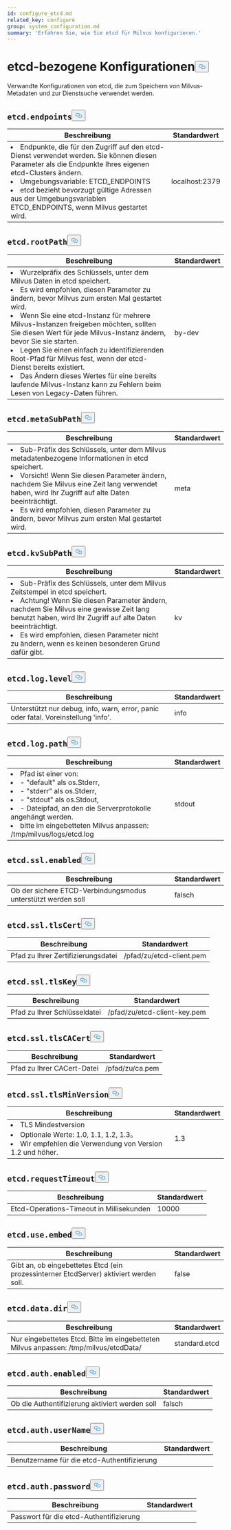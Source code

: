 ```yaml
---
id: configure_etcd.md
related_key: configure
group: system_configuration.md
summary: 'Erfahren Sie, wie Sie etcd für Milvus konfigurieren.'
---
```

<h1 id="etcd-related-Configurations" class="common-anchor-header">etcd-bezogene Konfigurationen<button data-href="#etcd-related-Configurations" class="anchor-icon" translate="no">
      <svg translate="no"
        aria-hidden="true"
        focusable="false"
        height="20"
        version="1.1"
        viewBox="0 0 16 16"
        width="16"
      >
        <path
          fill="#0092E4"
          fill-rule="evenodd"
          d="M4 9h1v1H4c-1.5 0-3-1.69-3-3.5S2.55 3 4 3h4c1.45 0 3 1.69 3 3.5 0 1.41-.91 2.72-2 3.25V8.59c.58-.45 1-1.27 1-2.09C10 5.22 8.98 4 8 4H4c-.98 0-2 1.22-2 2.5S3 9 4 9zm9-3h-1v1h1c1 0 2 1.22 2 2.5S13.98 12 13 12H9c-.98 0-2-1.22-2-2.5 0-.83.42-1.64 1-2.09V6.25c-1.09.53-2 1.84-2 3.25C6 11.31 7.55 13 9 13h4c1.45 0 3-1.69 3-3.5S14.5 6 13 6z"
        ></path>
      </svg>
    </button></h1><p>Verwandte Konfigurationen von etcd, die zum Speichern von Milvus-Metadaten und zur Dienstsuche verwendet werden.</p>
<h2 id="etcdendpoints" class="common-anchor-header"><code translate="no">etcd.endpoints</code><button data-href="#etcdendpoints" class="anchor-icon" translate="no">
      <svg translate="no"
        aria-hidden="true"
        focusable="false"
        height="20"
        version="1.1"
        viewBox="0 0 16 16"
        width="16"
      >
        <path
          fill="#0092E4"
          fill-rule="evenodd"
          d="M4 9h1v1H4c-1.5 0-3-1.69-3-3.5S2.55 3 4 3h4c1.45 0 3 1.69 3 3.5 0 1.41-.91 2.72-2 3.25V8.59c.58-.45 1-1.27 1-2.09C10 5.22 8.98 4 8 4H4c-.98 0-2 1.22-2 2.5S3 9 4 9zm9-3h-1v1h1c1 0 2 1.22 2 2.5S13.98 12 13 12H9c-.98 0-2-1.22-2-2.5 0-.83.42-1.64 1-2.09V6.25c-1.09.53-2 1.84-2 3.25C6 11.31 7.55 13 9 13h4c1.45 0 3-1.69 3-3.5S14.5 6 13 6z"
        ></path>
      </svg>
    </button></h2><table id="etcd.endpoints">
  <thead>
    <tr>
      <th class="width80">Beschreibung</th>
      <th class="width20">Standardwert</th> 
    </tr>
  </thead>
  <tbody>
    <tr>
      <td>
        <li>Endpunkte, die für den Zugriff auf den etcd-Dienst verwendet werden. Sie können diesen Parameter als die Endpunkte Ihres eigenen etcd-Clusters ändern.</li>      
        <li>Umgebungsvariable: ETCD_ENDPOINTS</li>      
        <li>etcd bezieht bevorzugt gültige Adressen aus der Umgebungsvariablen ETCD_ENDPOINTS, wenn Milvus gestartet wird.</li>      </td>
      <td>localhost:2379</td>
    </tr>
  </tbody>
</table>
<h2 id="etcdrootPath" class="common-anchor-header"><code translate="no">etcd.rootPath</code><button data-href="#etcdrootPath" class="anchor-icon" translate="no">
      <svg translate="no"
        aria-hidden="true"
        focusable="false"
        height="20"
        version="1.1"
        viewBox="0 0 16 16"
        width="16"
      >
        <path
          fill="#0092E4"
          fill-rule="evenodd"
          d="M4 9h1v1H4c-1.5 0-3-1.69-3-3.5S2.55 3 4 3h4c1.45 0 3 1.69 3 3.5 0 1.41-.91 2.72-2 3.25V8.59c.58-.45 1-1.27 1-2.09C10 5.22 8.98 4 8 4H4c-.98 0-2 1.22-2 2.5S3 9 4 9zm9-3h-1v1h1c1 0 2 1.22 2 2.5S13.98 12 13 12H9c-.98 0-2-1.22-2-2.5 0-.83.42-1.64 1-2.09V6.25c-1.09.53-2 1.84-2 3.25C6 11.31 7.55 13 9 13h4c1.45 0 3-1.69 3-3.5S14.5 6 13 6z"
        ></path>
      </svg>
    </button></h2><table id="etcd.rootPath">
  <thead>
    <tr>
      <th class="width80">Beschreibung</th>
      <th class="width20">Standardwert</th> 
    </tr>
  </thead>
  <tbody>
    <tr>
      <td>
        <li>Wurzelpräfix des Schlüssels, unter dem Milvus Daten in etcd speichert.</li>      
        <li>Es wird empfohlen, diesen Parameter zu ändern, bevor Milvus zum ersten Mal gestartet wird.</li>      
        <li>Wenn Sie eine etcd-Instanz für mehrere Milvus-Instanzen freigeben möchten, sollten Sie diesen Wert für jede Milvus-Instanz ändern, bevor Sie sie starten.</li>      
        <li>Legen Sie einen einfach zu identifizierenden Root-Pfad für Milvus fest, wenn der etcd-Dienst bereits existiert.</li>      
        <li>Das Ändern dieses Wertes für eine bereits laufende Milvus-Instanz kann zu Fehlern beim Lesen von Legacy-Daten führen.</li>      </td>
      <td>by-dev</td>
    </tr>
  </tbody>
</table>
<h2 id="etcdmetaSubPath" class="common-anchor-header"><code translate="no">etcd.metaSubPath</code><button data-href="#etcdmetaSubPath" class="anchor-icon" translate="no">
      <svg translate="no"
        aria-hidden="true"
        focusable="false"
        height="20"
        version="1.1"
        viewBox="0 0 16 16"
        width="16"
      >
        <path
          fill="#0092E4"
          fill-rule="evenodd"
          d="M4 9h1v1H4c-1.5 0-3-1.69-3-3.5S2.55 3 4 3h4c1.45 0 3 1.69 3 3.5 0 1.41-.91 2.72-2 3.25V8.59c.58-.45 1-1.27 1-2.09C10 5.22 8.98 4 8 4H4c-.98 0-2 1.22-2 2.5S3 9 4 9zm9-3h-1v1h1c1 0 2 1.22 2 2.5S13.98 12 13 12H9c-.98 0-2-1.22-2-2.5 0-.83.42-1.64 1-2.09V6.25c-1.09.53-2 1.84-2 3.25C6 11.31 7.55 13 9 13h4c1.45 0 3-1.69 3-3.5S14.5 6 13 6z"
        ></path>
      </svg>
    </button></h2><table id="etcd.metaSubPath">
  <thead>
    <tr>
      <th class="width80">Beschreibung</th>
      <th class="width20">Standardwert</th> 
    </tr>
  </thead>
  <tbody>
    <tr>
      <td>
        <li>Sub-Präfix des Schlüssels, unter dem Milvus metadatenbezogene Informationen in etcd speichert.</li>      
        <li>Vorsicht! Wenn Sie diesen Parameter ändern, nachdem Sie Milvus eine Zeit lang verwendet haben, wird Ihr Zugriff auf alte Daten beeinträchtigt.</li>      
        <li>Es wird empfohlen, diesen Parameter zu ändern, bevor Milvus zum ersten Mal gestartet wird.</li>      </td>
      <td>meta</td>
    </tr>
  </tbody>
</table>
<h2 id="etcdkvSubPath" class="common-anchor-header"><code translate="no">etcd.kvSubPath</code><button data-href="#etcdkvSubPath" class="anchor-icon" translate="no">
      <svg translate="no"
        aria-hidden="true"
        focusable="false"
        height="20"
        version="1.1"
        viewBox="0 0 16 16"
        width="16"
      >
        <path
          fill="#0092E4"
          fill-rule="evenodd"
          d="M4 9h1v1H4c-1.5 0-3-1.69-3-3.5S2.55 3 4 3h4c1.45 0 3 1.69 3 3.5 0 1.41-.91 2.72-2 3.25V8.59c.58-.45 1-1.27 1-2.09C10 5.22 8.98 4 8 4H4c-.98 0-2 1.22-2 2.5S3 9 4 9zm9-3h-1v1h1c1 0 2 1.22 2 2.5S13.98 12 13 12H9c-.98 0-2-1.22-2-2.5 0-.83.42-1.64 1-2.09V6.25c-1.09.53-2 1.84-2 3.25C6 11.31 7.55 13 9 13h4c1.45 0 3-1.69 3-3.5S14.5 6 13 6z"
        ></path>
      </svg>
    </button></h2><table id="etcd.kvSubPath">
  <thead>
    <tr>
      <th class="width80">Beschreibung</th>
      <th class="width20">Standardwert</th> 
    </tr>
  </thead>
  <tbody>
    <tr>
      <td>
        <li>Sub-Präfix des Schlüssels, unter dem Milvus Zeitstempel in etcd speichert.</li>      
        <li>Achtung! Wenn Sie diesen Parameter ändern, nachdem Sie Milvus eine gewisse Zeit lang benutzt haben, wird Ihr Zugriff auf alte Daten beeinträchtigt.</li>      
        <li>Es wird empfohlen, diesen Parameter nicht zu ändern, wenn es keinen besonderen Grund dafür gibt.</li>      </td>
      <td>kv</td>
    </tr>
  </tbody>
</table>
<h2 id="etcdloglevel" class="common-anchor-header"><code translate="no">etcd.log.level</code><button data-href="#etcdloglevel" class="anchor-icon" translate="no">
      <svg translate="no"
        aria-hidden="true"
        focusable="false"
        height="20"
        version="1.1"
        viewBox="0 0 16 16"
        width="16"
      >
        <path
          fill="#0092E4"
          fill-rule="evenodd"
          d="M4 9h1v1H4c-1.5 0-3-1.69-3-3.5S2.55 3 4 3h4c1.45 0 3 1.69 3 3.5 0 1.41-.91 2.72-2 3.25V8.59c.58-.45 1-1.27 1-2.09C10 5.22 8.98 4 8 4H4c-.98 0-2 1.22-2 2.5S3 9 4 9zm9-3h-1v1h1c1 0 2 1.22 2 2.5S13.98 12 13 12H9c-.98 0-2-1.22-2-2.5 0-.83.42-1.64 1-2.09V6.25c-1.09.53-2 1.84-2 3.25C6 11.31 7.55 13 9 13h4c1.45 0 3-1.69 3-3.5S14.5 6 13 6z"
        ></path>
      </svg>
    </button></h2><table id="etcd.log.level">
  <thead>
    <tr>
      <th class="width80">Beschreibung</th>
      <th class="width20">Standardwert</th> 
    </tr>
  </thead>
  <tbody>
    <tr>
      <td>        Unterstützt nur debug, info, warn, error, panic oder fatal. Voreinstellung 'info'.      </td>
      <td>info</td>
    </tr>
  </tbody>
</table>
<h2 id="etcdlogpath" class="common-anchor-header"><code translate="no">etcd.log.path</code><button data-href="#etcdlogpath" class="anchor-icon" translate="no">
      <svg translate="no"
        aria-hidden="true"
        focusable="false"
        height="20"
        version="1.1"
        viewBox="0 0 16 16"
        width="16"
      >
        <path
          fill="#0092E4"
          fill-rule="evenodd"
          d="M4 9h1v1H4c-1.5 0-3-1.69-3-3.5S2.55 3 4 3h4c1.45 0 3 1.69 3 3.5 0 1.41-.91 2.72-2 3.25V8.59c.58-.45 1-1.27 1-2.09C10 5.22 8.98 4 8 4H4c-.98 0-2 1.22-2 2.5S3 9 4 9zm9-3h-1v1h1c1 0 2 1.22 2 2.5S13.98 12 13 12H9c-.98 0-2-1.22-2-2.5 0-.83.42-1.64 1-2.09V6.25c-1.09.53-2 1.84-2 3.25C6 11.31 7.55 13 9 13h4c1.45 0 3-1.69 3-3.5S14.5 6 13 6z"
        ></path>
      </svg>
    </button></h2><table id="etcd.log.path">
  <thead>
    <tr>
      <th class="width80">Beschreibung</th>
      <th class="width20">Standardwert</th> 
    </tr>
  </thead>
  <tbody>
    <tr>
      <td>
        <li>Pfad ist einer von:</li>      
        <li> - "default" als os.Stderr,</li>      
        <li> - "stderr" als os.Stderr,</li>      
        <li> - "stdout" als os.Stdout,</li>      
        <li> - Dateipfad, an den die Serverprotokolle angehängt werden.</li>      
        <li>bitte im eingebetteten Milvus anpassen: /tmp/milvus/logs/etcd.log</li>      </td>
      <td>stdout</td>
    </tr>
  </tbody>
</table>
<h2 id="etcdsslenabled" class="common-anchor-header"><code translate="no">etcd.ssl.enabled</code><button data-href="#etcdsslenabled" class="anchor-icon" translate="no">
      <svg translate="no"
        aria-hidden="true"
        focusable="false"
        height="20"
        version="1.1"
        viewBox="0 0 16 16"
        width="16"
      >
        <path
          fill="#0092E4"
          fill-rule="evenodd"
          d="M4 9h1v1H4c-1.5 0-3-1.69-3-3.5S2.55 3 4 3h4c1.45 0 3 1.69 3 3.5 0 1.41-.91 2.72-2 3.25V8.59c.58-.45 1-1.27 1-2.09C10 5.22 8.98 4 8 4H4c-.98 0-2 1.22-2 2.5S3 9 4 9zm9-3h-1v1h1c1 0 2 1.22 2 2.5S13.98 12 13 12H9c-.98 0-2-1.22-2-2.5 0-.83.42-1.64 1-2.09V6.25c-1.09.53-2 1.84-2 3.25C6 11.31 7.55 13 9 13h4c1.45 0 3-1.69 3-3.5S14.5 6 13 6z"
        ></path>
      </svg>
    </button></h2><table id="etcd.ssl.enabled">
  <thead>
    <tr>
      <th class="width80">Beschreibung</th>
      <th class="width20">Standardwert</th> 
    </tr>
  </thead>
  <tbody>
    <tr>
      <td>        Ob der sichere ETCD-Verbindungsmodus unterstützt werden soll    </td>
      <td>falsch</td>
    </tr>
  </tbody>
</table>
<h2 id="etcdssltlsCert" class="common-anchor-header"><code translate="no">etcd.ssl.tlsCert</code><button data-href="#etcdssltlsCert" class="anchor-icon" translate="no">
      <svg translate="no"
        aria-hidden="true"
        focusable="false"
        height="20"
        version="1.1"
        viewBox="0 0 16 16"
        width="16"
      >
        <path
          fill="#0092E4"
          fill-rule="evenodd"
          d="M4 9h1v1H4c-1.5 0-3-1.69-3-3.5S2.55 3 4 3h4c1.45 0 3 1.69 3 3.5 0 1.41-.91 2.72-2 3.25V8.59c.58-.45 1-1.27 1-2.09C10 5.22 8.98 4 8 4H4c-.98 0-2 1.22-2 2.5S3 9 4 9zm9-3h-1v1h1c1 0 2 1.22 2 2.5S13.98 12 13 12H9c-.98 0-2-1.22-2-2.5 0-.83.42-1.64 1-2.09V6.25c-1.09.53-2 1.84-2 3.25C6 11.31 7.55 13 9 13h4c1.45 0 3-1.69 3-3.5S14.5 6 13 6z"
        ></path>
      </svg>
    </button></h2><table id="etcd.ssl.tlsCert">
  <thead>
    <tr>
      <th class="width80">Beschreibung</th>
      <th class="width20">Standardwert</th> 
    </tr>
  </thead>
  <tbody>
    <tr>
      <td>        Pfad zu Ihrer Zertifizierungsdatei      </td>
      <td>/pfad/zu/etcd-client.pem</td>
    </tr>
  </tbody>
</table>
<h2 id="etcdssltlsKey" class="common-anchor-header"><code translate="no">etcd.ssl.tlsKey</code><button data-href="#etcdssltlsKey" class="anchor-icon" translate="no">
      <svg translate="no"
        aria-hidden="true"
        focusable="false"
        height="20"
        version="1.1"
        viewBox="0 0 16 16"
        width="16"
      >
        <path
          fill="#0092E4"
          fill-rule="evenodd"
          d="M4 9h1v1H4c-1.5 0-3-1.69-3-3.5S2.55 3 4 3h4c1.45 0 3 1.69 3 3.5 0 1.41-.91 2.72-2 3.25V8.59c.58-.45 1-1.27 1-2.09C10 5.22 8.98 4 8 4H4c-.98 0-2 1.22-2 2.5S3 9 4 9zm9-3h-1v1h1c1 0 2 1.22 2 2.5S13.98 12 13 12H9c-.98 0-2-1.22-2-2.5 0-.83.42-1.64 1-2.09V6.25c-1.09.53-2 1.84-2 3.25C6 11.31 7.55 13 9 13h4c1.45 0 3-1.69 3-3.5S14.5 6 13 6z"
        ></path>
      </svg>
    </button></h2><table id="etcd.ssl.tlsKey">
  <thead>
    <tr>
      <th class="width80">Beschreibung</th>
      <th class="width20">Standardwert</th> 
    </tr>
  </thead>
  <tbody>
    <tr>
      <td>        Pfad zu Ihrer Schlüsseldatei      </td>
      <td>/pfad/zu/etcd-client-key.pem</td>
    </tr>
  </tbody>
</table>
<h2 id="etcdssltlsCACert" class="common-anchor-header"><code translate="no">etcd.ssl.tlsCACert</code><button data-href="#etcdssltlsCACert" class="anchor-icon" translate="no">
      <svg translate="no"
        aria-hidden="true"
        focusable="false"
        height="20"
        version="1.1"
        viewBox="0 0 16 16"
        width="16"
      >
        <path
          fill="#0092E4"
          fill-rule="evenodd"
          d="M4 9h1v1H4c-1.5 0-3-1.69-3-3.5S2.55 3 4 3h4c1.45 0 3 1.69 3 3.5 0 1.41-.91 2.72-2 3.25V8.59c.58-.45 1-1.27 1-2.09C10 5.22 8.98 4 8 4H4c-.98 0-2 1.22-2 2.5S3 9 4 9zm9-3h-1v1h1c1 0 2 1.22 2 2.5S13.98 12 13 12H9c-.98 0-2-1.22-2-2.5 0-.83.42-1.64 1-2.09V6.25c-1.09.53-2 1.84-2 3.25C6 11.31 7.55 13 9 13h4c1.45 0 3-1.69 3-3.5S14.5 6 13 6z"
        ></path>
      </svg>
    </button></h2><table id="etcd.ssl.tlsCACert">
  <thead>
    <tr>
      <th class="width80">Beschreibung</th>
      <th class="width20">Standardwert</th> 
    </tr>
  </thead>
  <tbody>
    <tr>
      <td>        Pfad zu Ihrer CACert-Datei      </td>
      <td>/pfad/zu/ca.pem</td>
    </tr>
  </tbody>
</table>
<h2 id="etcdssltlsMinVersion" class="common-anchor-header"><code translate="no">etcd.ssl.tlsMinVersion</code><button data-href="#etcdssltlsMinVersion" class="anchor-icon" translate="no">
      <svg translate="no"
        aria-hidden="true"
        focusable="false"
        height="20"
        version="1.1"
        viewBox="0 0 16 16"
        width="16"
      >
        <path
          fill="#0092E4"
          fill-rule="evenodd"
          d="M4 9h1v1H4c-1.5 0-3-1.69-3-3.5S2.55 3 4 3h4c1.45 0 3 1.69 3 3.5 0 1.41-.91 2.72-2 3.25V8.59c.58-.45 1-1.27 1-2.09C10 5.22 8.98 4 8 4H4c-.98 0-2 1.22-2 2.5S3 9 4 9zm9-3h-1v1h1c1 0 2 1.22 2 2.5S13.98 12 13 12H9c-.98 0-2-1.22-2-2.5 0-.83.42-1.64 1-2.09V6.25c-1.09.53-2 1.84-2 3.25C6 11.31 7.55 13 9 13h4c1.45 0 3-1.69 3-3.5S14.5 6 13 6z"
        ></path>
      </svg>
    </button></h2><table id="etcd.ssl.tlsMinVersion">
  <thead>
    <tr>
      <th class="width80">Beschreibung</th>
      <th class="width20">Standardwert</th> 
    </tr>
  </thead>
  <tbody>
    <tr>
      <td>
        <li>TLS Mindestversion</li>      
        <li>Optionale Werte: 1.0, 1.1, 1.2, 1.3。</li>      
        <li>Wir empfehlen die Verwendung von Version 1.2 und höher.</li>      </td>
      <td>1.3</td>
    </tr>
  </tbody>
</table>
<h2 id="etcdrequestTimeout" class="common-anchor-header"><code translate="no">etcd.requestTimeout</code><button data-href="#etcdrequestTimeout" class="anchor-icon" translate="no">
      <svg translate="no"
        aria-hidden="true"
        focusable="false"
        height="20"
        version="1.1"
        viewBox="0 0 16 16"
        width="16"
      >
        <path
          fill="#0092E4"
          fill-rule="evenodd"
          d="M4 9h1v1H4c-1.5 0-3-1.69-3-3.5S2.55 3 4 3h4c1.45 0 3 1.69 3 3.5 0 1.41-.91 2.72-2 3.25V8.59c.58-.45 1-1.27 1-2.09C10 5.22 8.98 4 8 4H4c-.98 0-2 1.22-2 2.5S3 9 4 9zm9-3h-1v1h1c1 0 2 1.22 2 2.5S13.98 12 13 12H9c-.98 0-2-1.22-2-2.5 0-.83.42-1.64 1-2.09V6.25c-1.09.53-2 1.84-2 3.25C6 11.31 7.55 13 9 13h4c1.45 0 3-1.69 3-3.5S14.5 6 13 6z"
        ></path>
      </svg>
    </button></h2><table id="etcd.requestTimeout">
  <thead>
    <tr>
      <th class="width80">Beschreibung</th>
      <th class="width20">Standardwert</th> 
    </tr>
  </thead>
  <tbody>
    <tr>
      <td>        Etcd-Operations-Timeout in Millisekunden      </td>
      <td>10000</td>
    </tr>
  </tbody>
</table>
<h2 id="etcduseembed" class="common-anchor-header"><code translate="no">etcd.use.embed</code><button data-href="#etcduseembed" class="anchor-icon" translate="no">
      <svg translate="no"
        aria-hidden="true"
        focusable="false"
        height="20"
        version="1.1"
        viewBox="0 0 16 16"
        width="16"
      >
        <path
          fill="#0092E4"
          fill-rule="evenodd"
          d="M4 9h1v1H4c-1.5 0-3-1.69-3-3.5S2.55 3 4 3h4c1.45 0 3 1.69 3 3.5 0 1.41-.91 2.72-2 3.25V8.59c.58-.45 1-1.27 1-2.09C10 5.22 8.98 4 8 4H4c-.98 0-2 1.22-2 2.5S3 9 4 9zm9-3h-1v1h1c1 0 2 1.22 2 2.5S13.98 12 13 12H9c-.98 0-2-1.22-2-2.5 0-.83.42-1.64 1-2.09V6.25c-1.09.53-2 1.84-2 3.25C6 11.31 7.55 13 9 13h4c1.45 0 3-1.69 3-3.5S14.5 6 13 6z"
        ></path>
      </svg>
    </button></h2><table id="etcd.use.embed">
  <thead>
    <tr>
      <th class="width80">Beschreibung</th>
      <th class="width20">Standardwert</th> 
    </tr>
  </thead>
  <tbody>
    <tr>
      <td>        Gibt an, ob eingebettetes Etcd (ein prozessinterner EtcdServer) aktiviert werden soll.      </td>
      <td>false</td>
    </tr>
  </tbody>
</table>
<h2 id="etcddatadir" class="common-anchor-header"><code translate="no">etcd.data.dir</code><button data-href="#etcddatadir" class="anchor-icon" translate="no">
      <svg translate="no"
        aria-hidden="true"
        focusable="false"
        height="20"
        version="1.1"
        viewBox="0 0 16 16"
        width="16"
      >
        <path
          fill="#0092E4"
          fill-rule="evenodd"
          d="M4 9h1v1H4c-1.5 0-3-1.69-3-3.5S2.55 3 4 3h4c1.45 0 3 1.69 3 3.5 0 1.41-.91 2.72-2 3.25V8.59c.58-.45 1-1.27 1-2.09C10 5.22 8.98 4 8 4H4c-.98 0-2 1.22-2 2.5S3 9 4 9zm9-3h-1v1h1c1 0 2 1.22 2 2.5S13.98 12 13 12H9c-.98 0-2-1.22-2-2.5 0-.83.42-1.64 1-2.09V6.25c-1.09.53-2 1.84-2 3.25C6 11.31 7.55 13 9 13h4c1.45 0 3-1.69 3-3.5S14.5 6 13 6z"
        ></path>
      </svg>
    </button></h2><table id="etcd.data.dir">
  <thead>
    <tr>
      <th class="width80">Beschreibung</th>
      <th class="width20">Standardwert</th> 
    </tr>
  </thead>
  <tbody>
    <tr>
      <td>        Nur eingebettetes Etcd. Bitte im eingebetteten Milvus anpassen: /tmp/milvus/etcdData/      </td>
      <td>standard.etcd</td>
    </tr>
  </tbody>
</table>
<h2 id="etcdauthenabled" class="common-anchor-header"><code translate="no">etcd.auth.enabled</code><button data-href="#etcdauthenabled" class="anchor-icon" translate="no">
      <svg translate="no"
        aria-hidden="true"
        focusable="false"
        height="20"
        version="1.1"
        viewBox="0 0 16 16"
        width="16"
      >
        <path
          fill="#0092E4"
          fill-rule="evenodd"
          d="M4 9h1v1H4c-1.5 0-3-1.69-3-3.5S2.55 3 4 3h4c1.45 0 3 1.69 3 3.5 0 1.41-.91 2.72-2 3.25V8.59c.58-.45 1-1.27 1-2.09C10 5.22 8.98 4 8 4H4c-.98 0-2 1.22-2 2.5S3 9 4 9zm9-3h-1v1h1c1 0 2 1.22 2 2.5S13.98 12 13 12H9c-.98 0-2-1.22-2-2.5 0-.83.42-1.64 1-2.09V6.25c-1.09.53-2 1.84-2 3.25C6 11.31 7.55 13 9 13h4c1.45 0 3-1.69 3-3.5S14.5 6 13 6z"
        ></path>
      </svg>
    </button></h2><table id="etcd.auth.enabled">
  <thead>
    <tr>
      <th class="width80">Beschreibung</th>
      <th class="width20">Standardwert</th> 
    </tr>
  </thead>
  <tbody>
    <tr>
      <td>        Ob die Authentifizierung aktiviert werden soll    </td>
      <td>falsch</td>
    </tr>
  </tbody>
</table>
<h2 id="etcdauthuserName" class="common-anchor-header"><code translate="no">etcd.auth.userName</code><button data-href="#etcdauthuserName" class="anchor-icon" translate="no">
      <svg translate="no"
        aria-hidden="true"
        focusable="false"
        height="20"
        version="1.1"
        viewBox="0 0 16 16"
        width="16"
      >
        <path
          fill="#0092E4"
          fill-rule="evenodd"
          d="M4 9h1v1H4c-1.5 0-3-1.69-3-3.5S2.55 3 4 3h4c1.45 0 3 1.69 3 3.5 0 1.41-.91 2.72-2 3.25V8.59c.58-.45 1-1.27 1-2.09C10 5.22 8.98 4 8 4H4c-.98 0-2 1.22-2 2.5S3 9 4 9zm9-3h-1v1h1c1 0 2 1.22 2 2.5S13.98 12 13 12H9c-.98 0-2-1.22-2-2.5 0-.83.42-1.64 1-2.09V6.25c-1.09.53-2 1.84-2 3.25C6 11.31 7.55 13 9 13h4c1.45 0 3-1.69 3-3.5S14.5 6 13 6z"
        ></path>
      </svg>
    </button></h2><table id="etcd.auth.userName">
  <thead>
    <tr>
      <th class="width80">Beschreibung</th>
      <th class="width20">Standardwert</th> 
    </tr>
  </thead>
  <tbody>
    <tr>
      <td>        Benutzername für die etcd-Authentifizierung      </td>
      <td></td>
    </tr>
  </tbody>
</table>
<h2 id="etcdauthpassword" class="common-anchor-header"><code translate="no">etcd.auth.password</code><button data-href="#etcdauthpassword" class="anchor-icon" translate="no">
      <svg translate="no"
        aria-hidden="true"
        focusable="false"
        height="20"
        version="1.1"
        viewBox="0 0 16 16"
        width="16"
      >
        <path
          fill="#0092E4"
          fill-rule="evenodd"
          d="M4 9h1v1H4c-1.5 0-3-1.69-3-3.5S2.55 3 4 3h4c1.45 0 3 1.69 3 3.5 0 1.41-.91 2.72-2 3.25V8.59c.58-.45 1-1.27 1-2.09C10 5.22 8.98 4 8 4H4c-.98 0-2 1.22-2 2.5S3 9 4 9zm9-3h-1v1h1c1 0 2 1.22 2 2.5S13.98 12 13 12H9c-.98 0-2-1.22-2-2.5 0-.83.42-1.64 1-2.09V6.25c-1.09.53-2 1.84-2 3.25C6 11.31 7.55 13 9 13h4c1.45 0 3-1.69 3-3.5S14.5 6 13 6z"
        ></path>
      </svg>
    </button></h2><table id="etcd.auth.password">
  <thead>
    <tr>
      <th class="width80">Beschreibung</th>
      <th class="width20">Standardwert</th> 
    </tr>
  </thead>
  <tbody>
    <tr>
      <td>        Passwort für die etcd-Authentifizierung      </td>
      <td></td>
    </tr>
  </tbody>
</table>
